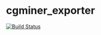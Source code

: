 # cgminer_exporter

[![Build Status](http://drone.local/api/badges/kamikadzem22/cgminer_exporter_farmdatacenter/status.svg)](http://drone.local/kamikadzem22/cgminer_exporter_farmdatacenter)
